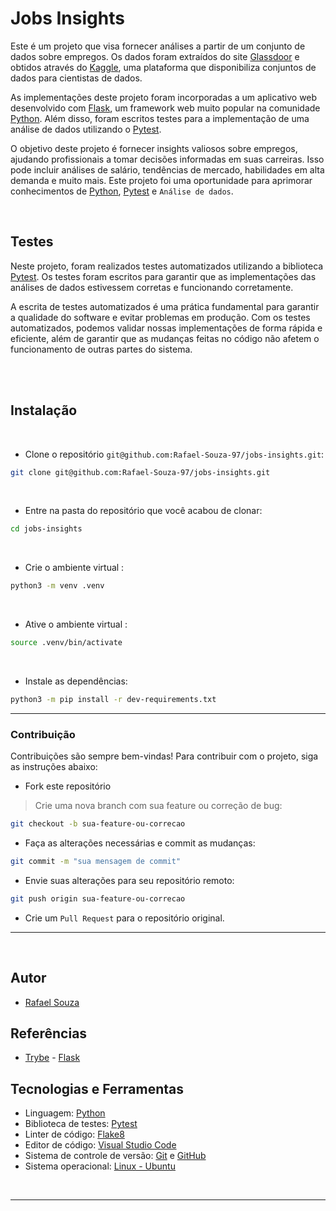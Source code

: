 # Jobs Insights

Este é um projeto que visa fornecer análises a partir de um conjunto de dados sobre empregos. Os dados foram extraídos do site [Glassdoor](https://www.glassdoor.com.br/member/home/index.htm) e obtidos através do [Kaggle](https://www.kaggle.com/), uma plataforma que disponibiliza conjuntos de dados para cientistas de dados.

As implementações deste projeto foram incorporadas a um aplicativo web desenvolvido com [Flask](https://flask.palletsprojects.com/en/2.2.x/), um framework web muito popular na comunidade [Python](https://www.python.org/). Além disso, foram escritos testes para a implementação de uma análise de dados utilizando o [Pytest](https://docs.pytest.org/en/7.2.x/).

O objetivo deste projeto é fornecer insights valiosos sobre empregos, ajudando profissionais a tomar decisões informadas em suas carreiras. Isso pode incluir análises de salário, tendências de mercado, habilidades em alta demanda e muito mais. Este projeto foi uma oportunidade  para aprimorar conhecimentos de [Python](https://www.python.org/), [Pytest](https://docs.pytest.org/en/7.2.x/) e `Análise de dados`.

<br>

## Testes

Neste projeto, foram realizados testes automatizados utilizando a biblioteca [Pytest](https://docs.pytest.org/en/7.2.x/). Os testes foram escritos para garantir que as implementações das análises de dados estivessem corretas e funcionando corretamente.

A escrita de testes automatizados é uma prática fundamental para garantir a qualidade do software e evitar problemas em produção. Com os testes automatizados, podemos validar nossas implementações de forma rápida e eficiente, além de garantir que as mudanças feitas no código não afetem o funcionamento de outras partes do sistema.

<br>
<br>

## Instalação

<br>

- Clone o repositório `git@github.com:Rafael-Souza-97/jobs-insights.git`:

```bash
git clone git@github.com:Rafael-Souza-97/jobs-insights.git
```

<br>

- Entre na pasta do repositório que você acabou de clonar:

```bash
cd jobs-insights
```

<br>

- Crie o ambiente virtual :

```bash
python3 -m venv .venv
```

<br>

- Ative o ambiente virtual :

```bash
source .venv/bin/activate
```

<br>

- Instale as dependências:

```bash
python3 -m pip install -r dev-requirements.txt
```

<hr>

### Contribuição

Contribuições são sempre bem-vindas! Para contribuir com o projeto, siga as instruções abaixo:

- Fork este repositório

> Crie uma nova branch com sua feature ou correção de bug:

```bash
git checkout -b sua-feature-ou-correcao
```

- Faça as alterações necessárias e commit as mudanças:

```bash
git commit -m "sua mensagem de commit"
```

- Envie suas alterações para seu repositório remoto:

```bash
git push origin sua-feature-ou-correcao
```

- Crie um `Pull Request` para o repositório original.

<hr>
<br>

## Autor

- [Rafael Souza](https://github.com/Rafael-Souza-97)

## Referências

 - [Trybe](https://www.betrybe.com/) - [Flask](https://flask.palletsprojects.com/en/2.2.x/)

## Tecnologias e Ferramentas

- Linguagem: [Python](https://www.python.org/)
- Biblioteca de testes: [Pytest](https://docs.pytest.org/en/7.2.x/)
- Linter de código: [Flake8](https://flake8.pycqa.org/en/latest/)
- Editor de código: [Visual Studio Code](https://code.visualstudio.com/)
- Sistema de controle de versão: [Git](https://git-scm.com/) e [GitHub](https://github.com/)
- Sistema operacional: [Linux - Ubuntu](https://ubuntu.com/)

<br>
<hr>

